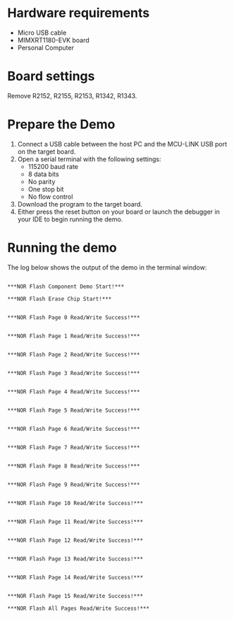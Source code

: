 Hardware requirements
=====================
- Micro USB cable
- MIMXRT1180-EVK board
- Personal Computer

Board settings
============
Remove R2152, R2155, R2153, R1342, R1343.

Prepare the Demo
===============
1.  Connect a USB cable between the host PC and the MCU-LINK USB port on the target board. 
2.  Open a serial terminal with the following settings:
    - 115200 baud rate
    - 8 data bits
    - No parity
    - One stop bit
    - No flow control
3.  Download the program to the target board.
4.  Either press the reset button on your board or launch the debugger in your IDE to begin running the demo.

Running the demo
================   
The log below shows the output of the demo in the terminal window:
~~~~~~~~~~~~~~~~~~~~~~~~~~~~~~~~~~~

***NOR Flash Component Demo Start!***

***NOR Flash Erase Chip Start!***


***NOR Flash Page 0 Read/Write Success!***


***NOR Flash Page 1 Read/Write Success!***


***NOR Flash Page 2 Read/Write Success!***


***NOR Flash Page 3 Read/Write Success!***


***NOR Flash Page 4 Read/Write Success!***


***NOR Flash Page 5 Read/Write Success!***


***NOR Flash Page 6 Read/Write Success!***


***NOR Flash Page 7 Read/Write Success!***


***NOR Flash Page 8 Read/Write Success!***


***NOR Flash Page 9 Read/Write Success!***


***NOR Flash Page 10 Read/Write Success!***


***NOR Flash Page 11 Read/Write Success!***


***NOR Flash Page 12 Read/Write Success!***


***NOR Flash Page 13 Read/Write Success!***


***NOR Flash Page 14 Read/Write Success!***


***NOR Flash Page 15 Read/Write Success!***

***NOR Flash All Pages Read/Write Success!***
~~~~~~~~~~~~~~~~~~~~~~~~~~~~~~~~~~~